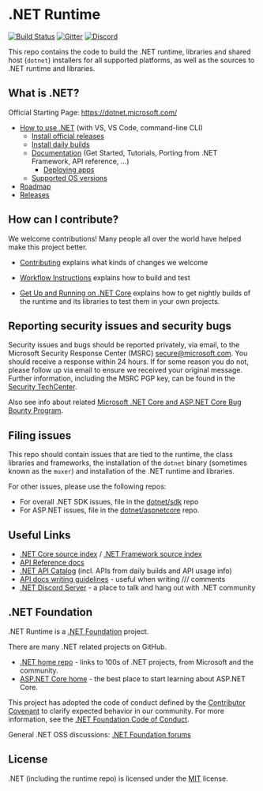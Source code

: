 # .NET Runtime

[![Build Status](https://dnceng.visualstudio.com/public/_apis/build/status/dotnet/runtime/runtime?branchName=main)](https://dnceng.visualstudio.com/public/_build/latest?definitionId=686&branchName=main)
[![Gitter](https://badges.gitter.im/Join%20Chat.svg)](https://gitter.im/dotnet/runtime)
[![Discord](https://img.shields.io/discord/732297728826277939?style=flat-square&label=Discord&logo=discord&logoColor=white&color=7289DA)](https://aka.ms/dotnet-discord)

This repo contains the code to build the .NET runtime, libraries and shared host (`dotnet`) installers for
all supported platforms, as well as the sources to .NET runtime and libraries.

## What is .NET?

Official Starting Page: https://dotnet.microsoft.com/

* [How to use .NET](https://docs.microsoft.com/dotnet/core/get-started) (with VS, VS Code, command-line CLI)
  * [Install official releases](https://dotnet.microsoft.com/download)
  * [Install daily builds](docs/project/dogfooding.md)
  * [Documentation](https://docs.microsoft.com/dotnet/core) (Get Started, Tutorials, Porting from .NET Framework, API reference, ...)
    * [Deploying apps](https://docs.microsoft.com/dotnet/core/deploying)
  * [Supported OS versions](https://github.com/dotnet/core/blob/master/os-lifecycle-policy.md)
* [Roadmap](https://github.com/dotnet/core/blob/master/roadmap.md)
* [Releases](https://github.com/dotnet/core/tree/master/release-notes)

## How can I contribute?

We welcome contributions! Many people all over the world have helped make this project better.

* [Contributing](CONTRIBUTING.md) explains what kinds of changes we welcome
- [Workflow Instructions](docs/workflow/README.md) explains how to build and test
* [Get Up and Running on .NET Core](docs/project/dogfooding.md) explains how to get nightly builds of the runtime and its libraries to test them in your own projects.

## Reporting security issues and security bugs

Security issues and bugs should be reported privately, via email, to the Microsoft Security Response Center (MSRC) <secure@microsoft.com>. You should receive a response within 24 hours. If for some reason you do not, please follow up via email to ensure we received your original message. Further information, including the MSRC PGP key, can be found in the [Security TechCenter](https://www.microsoft.com/msrc/faqs-report-an-issue).

Also see info about related [Microsoft .NET Core and ASP.NET Core Bug Bounty Program](https://www.microsoft.com/msrc/bounty-dot-net-core).

## Filing issues

This repo should contain issues that are tied to the runtime, the class libraries and frameworks, the installation of the `dotnet` binary (sometimes known as the `muxer`) and installation of the .NET runtime and libraries.

For other issues, please use the following repos:

- For overall .NET SDK issues, file in the [dotnet/sdk](https://github.com/dotnet/sdk) repo
- For ASP.NET issues, file in the [dotnet/aspnetcore](https://github.com/dotnet/aspnetcore) repo.

## Useful Links

* [.NET Core source index](https://source.dot.net) / [.NET Framework source index](https://referencesource.microsoft.com)
* [API Reference docs](https://docs.microsoft.com/dotnet/api/?view=netcore-3.1)
* [.NET API Catalog](http://apisof.net) (incl. APIs from daily builds and API usage info)
* [API docs writing guidelines](https://github.com/dotnet/dotnet-api-docs/wiki) - useful when writing /// comments
* [.NET Discord Server](https://aka.ms/dotnet-discord) - a place to talk and hang out with .NET community

## .NET Foundation

.NET Runtime is a [.NET Foundation](https://www.dotnetfoundation.org/projects) project.

There are many .NET related projects on GitHub.

- [.NET home repo](https://github.com/Microsoft/dotnet) - links to 100s of .NET projects, from Microsoft and the community.
- [ASP.NET Core home](https://docs.microsoft.com/aspnet/core/?view=aspnetcore-3.1) - the best place to start learning about ASP.NET Core.

This project has adopted the code of conduct defined by the [Contributor Covenant](http://contributor-covenant.org/) to clarify expected behavior in our community. For more information, see the [.NET Foundation Code of Conduct](http://www.dotnetfoundation.org/code-of-conduct).

General .NET OSS discussions: [.NET Foundation forums](https://forums.dotnetfoundation.org)

## License

.NET (including the runtime repo) is licensed under the [MIT](LICENSE.TXT) license.
